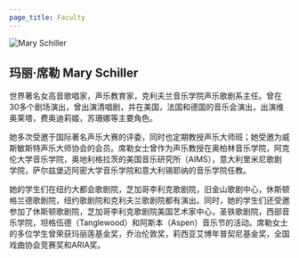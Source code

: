 ```yaml
---
page_title: Faculty
---
```


![Mary Schiller](/img/mary-schiller.png)

## 玛丽·席勒 Mary Schiller

世界著名女高音歌唱家，声乐教育家，克利夫兰音乐学院声乐歌剧系主任。曾在30多个剧场演出，曾出演清唱剧，并在美国，法国和德国的音乐会演出，出演维奥莱塔，费奥迪莉姬，苏珊娜等主要角色。

她多次受邀于国际著名声乐大赛的评委，同时也定期教授声乐大师班；她受邀为威斯敏斯特声乐大师协会的会员。席勒女士曾作为声乐教授在奥柏林音乐学院，阿克伦大学音乐学院，奥地利格拉茨的美国音乐研究所（AIMS），意大利里米尼歌剧学院，萨尔兹堡迈阿密大学音乐学院和意大利锡耶纳的音乐学院任教。

她的学生们在纽约大都会歌剧院，芝加哥李利克歌剧院，旧金山歌剧中心，休斯顿格兰德歌剧院，纽约歌剧院和克利夫兰歌剧院都有演出。同时，她的学生们还受邀参加了休斯顿歌剧院，芝加哥李利克歌剧院美国艺术家中心，圣铁歌剧院，西部音乐学院，坦格伍德（Tanglewood）和阿斯本（Aspen）音乐节的活动。席勒女士的多位学生曾荣获玛丽莲基金奖，乔治伦敦奖，莉西亚艾博年普契尼基金奖，全国戏曲协会竞赛奖和ARIA奖。
